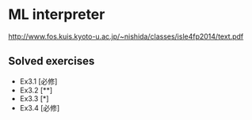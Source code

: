 # ML interpreter

<http://www.fos.kuis.kyoto-u.ac.jp/~nishida/classes/isle4fp2014/text.pdf>

## Solved exercises

- Ex3.1 [必修]
- Ex3.2 [**]
- Ex3.3 [*]
- Ex3.4 [必修]
